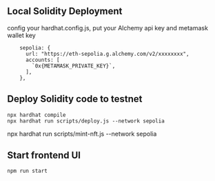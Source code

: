 ## Local Solidity Deployment

config your hardhat.config.js, put your Alchemy api key and metamask wallet key

```
    sepolia: {
      url: "https://eth-sepolia.g.alchemy.com/v2/xxxxxxxx",
      accounts: [
        `0x{METAMASK_PRIVATE_KEY}`,
      ],
    },
```

## Deploy Solidity code to testnet

```
npx hardhat compile
npx hardhat run scripts/deploy.js --network sepolia
```

npx hardhat run scripts/mint-nft.js --network sepolia

## Start frontend UI

```
npm run start
```
